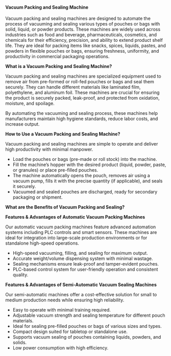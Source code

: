 #### **Vacuum Packing and Sealing Machine**

Vacuum packing and sealing machines are designed to automate the process of vacuuming and sealing various types of pouches or bags with solid, liquid, or powder products. These machines are widely used across industries such as food and beverage, pharmaceuticals, cosmetics, and chemicals for their efficiency, precision, and ability to extend product shelf life. They are ideal for packing items like snacks, spices, liquids, pastes, and powders in flexible pouches or bags, ensuring freshness, uniformity, and productivity in commercial packaging operations.

**What is a Vacuum Packing and Sealing Machine?**

Vacuum packing and sealing machines are specialized equipment used to remove air from pre-formed or roll-fed pouches or bags and seal them securely. They can handle different materials like laminated film, polyethylene, and aluminum foil. These machines are crucial for ensuring the product is securely packed, leak-proof, and protected from oxidation, moisture, and spoilage.

By automating the vacuuming and sealing process, these machines help manufacturers maintain high hygiene standards, reduce labor costs, and increase output.

**How to Use a Vacuum Packing and Sealing Machine?**

Vacuum packing and sealing machines are simple to operate and deliver high productivity with minimal manpower.

- Load the pouches or bags (pre-made or roll stock) into the machine.
- Fill the machine’s hopper with the desired product (liquid, powder, paste, or granules) or place pre-filled pouches.
- The machine automatically opens the pouch, removes air using a vacuum pump, fills it with the precise quantity (if applicable), and seals it securely.
- Vacuumed and sealed pouches are discharged, ready for secondary packaging or shipment.

**What are the Benefits of Vacuum Packing and Sealing?**

**Features & Advantages of Automatic Vacuum Packing Machines**

Our automatic vacuum packing machines feature advanced automation systems including PLC controls and smart sensors. These machines are ideal for integration into large-scale production environments or for standalone high-speed operations.

- High-speed vacuuming, filling, and sealing for maximum output.
- Accurate weight/volume dispensing system with minimal wastage.
- Sealing mechanisms ensure leak-proof and tamper-evident pouches.
- PLC-based control system for user-friendly operation and consistent quality.

**Features & Advantages of Semi-Automatic Vacuum Sealing Machines**

Our semi-automatic machines offer a cost-effective solution for small to medium production needs while ensuring high reliability.

- Easy to operate with minimal training required.
- Adjustable vacuum strength and sealing temperature for different pouch materials.
- Ideal for sealing pre-filled pouches or bags of various sizes and types.
- Compact design suited for tabletop or standalone use.
- Supports vacuum sealing of pouches containing liquids, powders, and solids.
- Low power consumption with high efficiency.